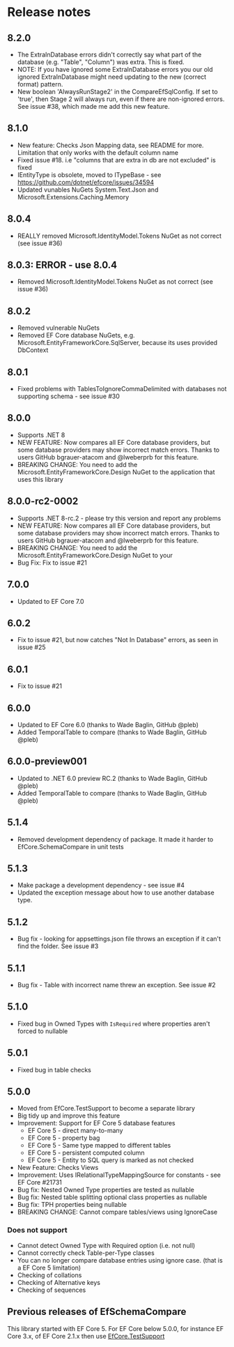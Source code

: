 # Release notes

## 8.2.0

- The ExtraInDatabase errors didn't correctly say what part of the database (e.g. "Table", "Column") was extra. This is fixed. 
- NOTE: If you have ignored some ExtraInDatabase errors you our old ignored ExtraInDatabase might need updating to the new (correct format) pattern.  
- New boolean 'AlwaysRunStage2' in the CompareEfSqlConfig. If set to 'true', then Stage 2 will always run, even if there are non-ignored errors. See issue #38, which made me add this new feature.


## 8.1.0

- New feature: Checks Json Mapping data, see README for more. Limitation that only works with the default column name
- Fixed issue #18. i.e "columns that are extra in db are not excluded" is fixed
- IEntityType is obsolete, moved to ITypeBase - see https://github.com/dotnet/efcore/issues/34594
- Updated vunables NuGets System.Text.Json and Microsoft.Extensions.Caching.Memory

## 8.0.4

- REALLY removed Microsoft.IdentityModel.Tokens NuGet as not correct (see issue #36)

## 8.0.3: ERROR - use 8.0.4

- Removed Microsoft.IdentityModel.Tokens NuGet as not correct (see issue #36)

## 8.0.2

- Removed vulnerable NuGets
- Removed EF Core database NuGets, e.g. Microsoft.EntityFrameworkCore.SqlServer, because its uses provided DbContext

## 8.0.1

- Fixed problems with TablesToIgnoreCommaDelimited with databases not supporting schema - see issue #30

## 8.0.0

- Supports .NET 8
- NEW FEATURE: Now compares all EF Core database providers, but some database providers may show incorrect match errors. Thanks to users GitHub bgrauer-atacom and @lweberprb for this feature.
- BREAKING CHANGE: You need to add the Microsoft.EntityFrameworkCore.Design NuGet to the application that uses this library 

## 8.0.0-rc2-0002

- Supports .NET 8-rc.2 - please try this version and report any problems
- NEW FEATURE: Now compares all EF Core database providers, but some database providers may show incorrect match errors. Thanks to users GitHub bgrauer-atacom and @lweberprb for this feature.
- BREAKING CHANGE: You need to add the Microsoft.EntityFrameworkCore.Design NuGet to your 
- Bug Fix: Fix to issue #21

## 7.0.0

- Updated to EF Core 7.0
 
## 6.0.2

- Fix to issue #21, but now catches "Not In Database" errors, as seen in issue #25

## 6.0.1

- Fix to issue #21

## 6.0.0

- Updated to EF Core 6.0 (thanks to Wade Baglin, GitHub @pleb)
- Added TemporalTable to compare (thanks to Wade Baglin, GitHub @pleb)

## 6.0.0-preview001

- Updated to .NET 6.0 preview RC.2 (thanks to Wade Baglin, GitHub @pleb)
- Added TemporalTable to compare (thanks to Wade Baglin, GitHub @pleb)

## 5.1.4

- Removed development dependency of package. It made it harder to EfCore.SchemaCompare in unit tests

## 5.1.3

- Make package a development dependency - see issue #4
- Updated the exception message about how to use another database type.

## 5.1.2

- Bug fix - looking for appsettings.json file throws an exception if it can't find the folder. See issue #3

## 5.1.1

- Bug fix - Table with incorrect name threw an exception. See issue #2

## 5.1.0

- Fixed bug in Owned Types with `IsRequired` where properties aren't forced to nullable

## 5.0.1

- Fixed bug in table checks

## 5.0.0

- Moved from EfCore.TestSupport to become a separate library 
- Big tidy up and improve this feature
- Improvement: Support for EF Core 5 database features
   - EF Core 5 - direct many-to-many
   - EF Core 5 - property bag
   - EF Core 5 - Same type mapped to different tables
   - EF Core 5 - persistent computed column
   - EF Core 5 - Entity to SQL query is marked as not checked
- New Feature: Checks Views
- Improvement: Uses IRelationalTypeMappingSource for constants - see EF Core #21731
- Bug fix: Nested Owned Type properties are tested as nullable
- Bug fix: Nested table splitting optional class properties as nullable
- Bug fix: TPH properties being nullable
- BREAKING CHANGE: Cannot compare tables/views using IgnoreCase

### Does not support

- Cannot detect Owned Type with Required option (i.e. not null)
- Cannot correctly check Table-per-Type classes
- You can no longer compare database entries using ignore case. (that is a EF Core 5 limitation)
- Checking of collations
- Checking of Alternative keys
- Checking of sequences


## Previous releases of EfSchemaCompare

This library started with EF Core 5. For EF Core below 5.0.0, for instance EF Core 3.x, of EF Core 2.1.x then use [EfCore.TestSupport](https://github.com/JonPSmith/EfCore.TestSupport)
